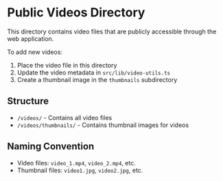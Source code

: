 # Public Videos Directory

This directory contains video files that are publicly accessible through the web application.

To add new videos:

1. Place the video file in this directory
2. Update the video metadata in `src/lib/video-utils.ts`
3. Create a thumbnail image in the `thumbnails` subdirectory

## Structure

- `/videos/` - Contains all video files
- `/videos/thumbnails/` - Contains thumbnail images for videos

## Naming Convention

- Video files: `video_1.mp4`, `video_2.mp4`, etc.
- Thumbnail files: `video1.jpg`, `video2.jpg`, etc.
